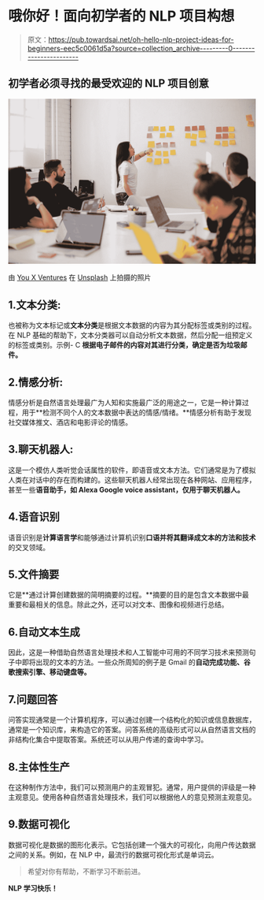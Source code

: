 # 哦你好！面向初学者的 NLP 项目构想

> 原文：<https://pub.towardsai.net/oh-hello-nlp-project-ideas-for-beginners-eec5c0061d5a?source=collection_archive---------0----------------------->

## 初学者必须寻找的最受欢迎的 NLP 项目创意

![](img/1d59f0060f6ed686ff5e1ca55da80be2.png)

由 [You X Ventures](https://unsplash.com/@youxventures?utm_source=medium&utm_medium=referral) 在 [Unsplash](https://unsplash.com?utm_source=medium&utm_medium=referral) 上拍摄的照片

## 1.文本分类:

也被称为文本标记或**文本分类**是根据文本数据的内容为其分配标签或类别的过程。在 NLP 基础的帮助下，文本分类器可以自动分析文本数据，然后分配一组预定义的标签或类别。示例- C **根据电子邮件的内容对其进行分类，确定是否为垃圾邮件。**

## 2.情感分析:

情感分析是自然语言处理最广为人知和实施最广泛的用途之一，它是一种计算过程，用于**检测不同个人的文本数据中表达的情感/情绪。**情感分析有助于发现社交媒体推文、酒店和电影评论的情感。

## 3.聊天机器人:

这是一个模仿人类听觉会话属性的软件，即语音或文本方法。它们通常是为了模拟人类在对话中的存在而构建的。这些聊天机器人经常出现在各种网站、应用程序，甚至一些**语音助手，如 Alexa Google voice assistant，仅用于聊天机器人。**

## 4.语音识别

语音识别是**计算语言学**和能够通过计算机识别**口语并将其翻译成文本的方法和技术**的交叉领域。

## 5.文件摘要

它是**通过计算创建数据的简明摘要的过程。**摘要的目的是包含文本数据中最重要和最相关的信息。除此之外，还可以对文本、图像和视频进行总结。

## 6.自动文本生成

因此，这是一种借助自然语言处理技术和人工智能中可用的不同学习技术来预测句子中即将出现的文本的方法。一些众所周知的例子是 Gmail 的**自动完成功能、谷歌搜索引擎、移动键盘等。**

## 7.问题回答

问答实现通常是一个计算机程序，可以通过创建一个结构化的知识或信息数据库，通常是一个知识库，来构造它的答案。问答系统的高级形式可以从自然语言文档的非结构化集合中提取答案。系统还可以从用户传递的查询中学习。

## 8.主体性生产

在这种制作方法中，我们可以预测用户的主观冒犯。通常，用户提供的评级是一种主观意见。使用各种自然语言处理技术，我们可以根据他人的意见预测主观意见。

## 9.数据可视化

数据可视化是数据的图形化表示。它包括创建一个强大的可视化，向用户传达数据之间的关系。例如，在 NLP 中，最流行的数据可视化形式是单词云。

> 希望对你有帮助，不断学习不断前进。

**NLP 学习快乐！**